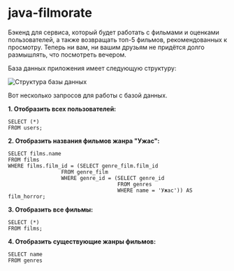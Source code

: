 # java-filmorate

Бэкенд для сервиса, который будет работать с фильмами и оценками пользователей, а также возвращать топ-5 фильмов, 
рекомендованных к просмотру. Теперь ни вам, ни вашим друзьям не придётся долго размышлять, что посмотреть вечером.

База данных приложения имеет следующую структуру:

<image src="/src/main/resources/BD3.jpg" alt="Структура базы данных">

Вот несколько запросов для работы с базой данных.

__1. Отобразить всех пользователей:__

```
SELECT (*)
FROM users;
```

__2. Отобразить названия фильмов жанра "Ужас":__

```
SELECT films.name
FROM films
WHERE films.film_id = (SELECT genre_film.film_id
                 FROM genre_film
                 WHERE genre_id = (SELECT genre_id
                                   FROM genres
                                   WHERE name = 'Ужас')) AS film_horror;               
```
__3. Отобразить все фильмы:__

```
SELECT (*)  
FROM films;
```

__4. Отобразить существующие жанры фильмов:__

```
SELECT name  
FROM genres
```

